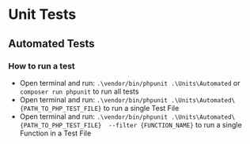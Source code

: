 # Unit Tests

## Automated Tests

### How to run a test

- Open terminal and run: `.\vendor/bin/phpunit .\Units\Automated` or `composer run phpunit` to run all tests
- Open terminal and run: `.\vendor/bin/phpunit .\Units\Automated\{PATH_TO_PHP_TEST_FILE}` to run a single Test File
- Open terminal and run: `.\vendor/bin/phpunit .\Units\Automated\{PATH_TO_PHP_TEST_FILE}  --filter {FUNCTION_NAME}` to run a single Function in a Test File

<!-- ### Finished Tests

- Helpers
  - Helper
  - Validator
- Languages
  - Language
  - Translate

### Unfinished Tests -->
